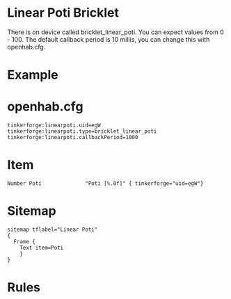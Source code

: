 Linear Poti Bricklet
====================
There is on device called bricklet_linear_poti. You can expect values from 0 - 100.
The default callback period is 10 millis, you can change this with openhab.cfg.


Example
========
openhab.cfg
===========
```
tinkerforge:linearpoti.uid=egW
tinkerforge:linearpoti.type=bricklet_linear_poti
tinkerforge:linearpoti.callbackPeriod=1000
```
Item
====
```
Number Poti              "Poti [%.0f]" { tinkerforge="uid=egW"}
```
Sitemap
=======
```
sitemap tflabel="Linear Poti"
{
  Frame {
	Text item=Poti
	}
}
```
Rules
=====
```
```
